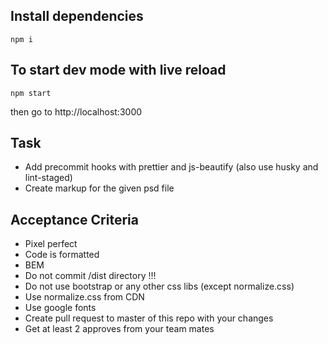 ## Install dependencies
```
npm i
```

## To start dev mode with live reload
```
npm start
```

then go to http://localhost:3000



## Task
* Add precommit hooks with prettier and js-beautify (also use husky and lint-staged)
* Create markup for the given psd file

## Acceptance Criteria
* Pixel perfect
* Code is formatted
* BEM
* Do not commit /dist directory !!!
* Do not use bootstrap or any other css libs (except normalize.css)
* Use normalize.css from CDN
* Use google fonts
* Create pull request to master of this repo with your changes
* Get at least 2 approves from your team mates

